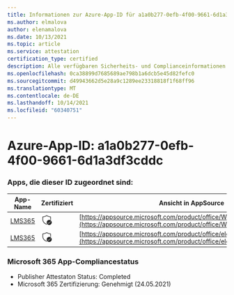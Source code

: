 ```yaml
---
title: Informationen zur Azure-App-ID für a1a0b277-0efb-4f00-9661-6d1a3df3cddc
ms.author: elmalova
author: elenamalova
ms.date: 10/13/2021
ms.topic: article
ms.service: attestation
certification_type: certified
description: Alle verfügbaren Sicherheits- und Complianceinformationen für a1a0b277-0efb-4f00-9661-6d1a3df3cddc.
ms.openlocfilehash: 0ca38899d7685689ae798b1a6dcb5e45d82fefc0
ms.sourcegitcommit: d49943662d5e28a9c1289ee23318818f1f68ff96
ms.translationtype: MT
ms.contentlocale: de-DE
ms.lasthandoff: 10/14/2021
ms.locfileid: "60340751"
---
```

# <a name="azure-app-id-a1a0b277-0efb-4f00-9661-6d1a3df3cddc"></a>Azure-App-ID: a1a0b277-0efb-4f00-9661-6d1a3df3cddc


### <a name="apps-associated-with-this-id"></a>Apps, die dieser ID zugeordnet sind:
| **App-Name** | **Zertifiziert** | **Ansicht in AppSource** |
|--------------|---------------|-----------------------|
| [LMS365](https://docs.microsoft.com/microsoft-365-app-certification/forward/WA104381467) | <img alt="Certified application badge" src="../media/certified-badge.png" height="25" width="25" /> | [https://appsource.microsoft.com/product/office/WA104381467](https://appsource.microsoft.com/product/office/WA104381467) |
| [LMS365](https://docs.microsoft.com/microsoft-365-app-certification/forward/elearningforce.lms365_spfx) | <img alt="Certified application badge" src="../media/certified-badge.png" height="25" width="25" /> | [https://appsource.microsoft.com/product/office/elearningforce.lms365_spfx](https://appsource.microsoft.com/product/office/elearningforce.lms365_spfx) |

### <a name="microsoft-365-app-compliance-status"></a>Microsoft 365 App-Compliancestatus
- Publisher Attestaton Status: Completed
- Microsoft 365 Zertifizierung: Genehmigt (24.05.2021)
